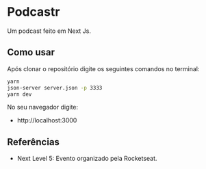 # Podcastr

Um podcast feito em Next Js.

## Como usar

Após clonar o repositório digite os seguintes comandos no terminal:

```bash
yarn
json-server server.json -p 3333
yarn dev
```

No seu navegador digite:

- http://localhost:3000

## Referências

- Next Level 5: Evento organizado pela Rocketseat.
